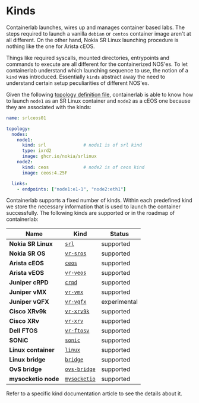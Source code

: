 # Kinds

Containerlab launches, wires up and manages container based labs. The steps required to launch a vanilla `debian` or `centos` container image aren't at all different. On the other hand, Nokia SR Linux launching procedure is nothing like the one for Arista cEOS.

Things like required syscalls, mounted directories, entrypoints and commands to execute are all different for the containerized NOS'es. To let containerlab understand which launching sequence to use, the notion of a `kind` was introduced. Essentially `kinds` abstract away the need to understand certain setup peculiarities of different NOS'es.

Given the following [topology definition file](../topo-def-file.md), containerlab is able to know how to launch `node1` as an SR Linux container and `node2` as a cEOS one because they are associated with the kinds:

```yaml
name: srlceos01

topology:
  nodes:
    node1:
      kind: srl              # node1 is of srl kind
      type: ixrd2
      image: ghcr.io/nokia/srlinux
    node2:
      kind: ceos             # node2 is of ceos kind
      image: ceos:4.25F

  links:
    - endpoints: ["node1:e1-1", "node2:eth1"]
```

Containerlab supports a fixed number of kinds. Within each predefined kind we store the necessary information that is used to launch the container successfully. The following kinds are supported or in the roadmap of containerlab:


| Name                | Kind                                  | Status       |
| ------------------- | ------------------------------------- | ------------ |
| **Nokia SR Linux**  | [`srl`](srl.md)                       | supported    |
| **Nokia SR OS**     | [`vr-sros`](vr-sros.md)               | supported    |
| **Arista cEOS**     | [`ceos`](ceos.md)                     | supported    |
| **Arista vEOS**     | [`vr-veos`](vr-veos.md)               | supported    |
| **Juniper cRPD**    | [`crpd`](crpd.md)                     | supported    |
| **Juniper vMX**     | [`vr-vmx`](vr-vmx.md)                 | supported    |
| **Juniper vQFX**    | [`vr-vqfx`](vr-vqfx.md)               | experimental |
| **Cisco XRv9k**     | [`vr-xrv9k`](vr-xrv9k.md)             | supported    |
| **Cisco XRv**       | [`vr-xrv`](vr-xrv.md)                 | supported    |
| **Dell FTOS**       | [`vr-ftosv`](vr-ftosv.md)             | supported    |
| **SONiC**           | [`sonic`](sonic-vs.md)                | supported    |
| **Linux container** | [`linux`](linux.md)                   | supported    |
| **Linux bridge**    | [`bridge`](bridge.md)                 | supported    |
| **OvS bridge**      | [`ovs-bridge`](ovs-bridge.md)         | supported    |
| **mysocketio node** | [`mysocketio`](../published-ports.md) | supported    |

Refer to a specific kind documentation article to see the details about it.